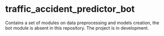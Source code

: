 # traffic_accident_predictor_bot

Contains a set of modules on data preprocessing and models creation, the bot module is absent in this repository.
The project is in development.
